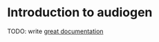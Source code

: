 # Introduction to audiogen

TODO: write [great documentation](http://jacobian.org/writing/great-documentation/what-to-write/)

